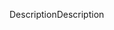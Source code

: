 <span data-ttu-id="438c0-101">Description</span><span class="sxs-lookup"><span data-stu-id="438c0-101">Description</span></span>

